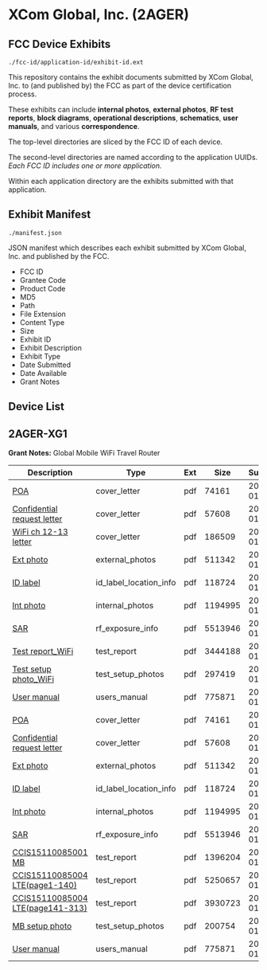 # XCom Global, Inc. (2AGER)
## FCC Device Exhibits

```
./fcc-id/application-id/exhibit-id.ext
```

This repository contains the exhibit documents submitted by XCom Global, Inc. to (and published by) the FCC as part of the device certification process.

These exhibits can include **internal photos**, **external photos**, **RF test reports**, **block diagrams**, **operational descriptions**, **schematics**, **user manuals**, and various **correspondence**.

The top-level directories are sliced by the FCC ID of each device.

The second-level directories are named according to the application UUIDs. *Each FCC ID includes one or more application.*

Within each application directory are the exhibits submitted with that application. 

## Exhibit Manifest

```
./manifest.json
```

JSON manifest which describes each exhibit submitted by XCom Global, Inc. and published by the FCC.

- FCC ID
- Grantee Code
- Product Code
- MD5
- Path
- File Extension
- Content Type
- Size
- Exhibit ID
- Exhibit Description
- Exhibit Type
- Date Submitted
- Date Available
- Grant Notes

## Device List
## 2AGER-XG1
**Grant Notes:** Global Mobile WiFi Travel Router

| Description | Type | Ext | Size | Submitted | Available |
| ----------- | ---- | --- | ---- | --------- | --------- |
| [POA](2AGER-XG1/4364fb9b4041400ec23868fe14729c55/2888984.pdf) | cover_letter | pdf | 74161 | 2016-01-28 | 2016-01-29 |
| [Confidential request letter](2AGER-XG1/4364fb9b4041400ec23868fe14729c55/2888985.pdf) | cover_letter | pdf | 57608 | 2016-01-28 | 2016-01-29 |
| [WiFi ch 12-13 letter](2AGER-XG1/4364fb9b4041400ec23868fe14729c55/2888986.pdf) | cover_letter | pdf | 186509 | 2016-01-28 | 2016-01-29 |
| [Ext photo](2AGER-XG1/4364fb9b4041400ec23868fe14729c55/2888990.pdf) | external_photos | pdf | 511342 | 2016-01-28 | 2016-01-29 |
| [ID label](2AGER-XG1/4364fb9b4041400ec23868fe14729c55/2888992.pdf) | id_label_location_info | pdf | 118724 | 2016-01-28 | 2016-01-29 |
| [Int photo](2AGER-XG1/4364fb9b4041400ec23868fe14729c55/2888991.pdf) | internal_photos | pdf | 1194995 | 2016-01-28 | 2016-01-29 |
| [SAR](2AGER-XG1/4364fb9b4041400ec23868fe14729c55/2888987.pdf) | rf_exposure_info | pdf | 5513946 | 2016-01-28 | 2016-01-29 |
| [Test report_WiFi](2AGER-XG1/4364fb9b4041400ec23868fe14729c55/2888988.pdf) | test_report | pdf | 3444188 | 2016-01-28 | 2016-01-29 |
| [Test setup photo_WiFi](2AGER-XG1/4364fb9b4041400ec23868fe14729c55/2888989.pdf) | test_setup_photos | pdf | 297419 | 2016-01-28 | 2016-01-29 |
| [User manual](2AGER-XG1/4364fb9b4041400ec23868fe14729c55/2888993.pdf) | users_manual | pdf | 775871 | 2016-01-28 | 2016-01-29 |
| [POA](2AGER-XG1/2c55edf2534cf8b2f2ca44562b5276ba/2888984.pdf) | cover_letter | pdf | 74161 | 2016-01-28 | 2016-01-29 |
| [Confidential request letter](2AGER-XG1/2c55edf2534cf8b2f2ca44562b5276ba/2888985.pdf) | cover_letter | pdf | 57608 | 2016-01-28 | 2016-01-29 |
| [Ext photo](2AGER-XG1/2c55edf2534cf8b2f2ca44562b5276ba/2888990.pdf) | external_photos | pdf | 511342 | 2016-01-28 | 2016-01-29 |
| [ID label](2AGER-XG1/2c55edf2534cf8b2f2ca44562b5276ba/2888992.pdf) | id_label_location_info | pdf | 118724 | 2016-01-28 | 2016-01-29 |
| [Int photo](2AGER-XG1/2c55edf2534cf8b2f2ca44562b5276ba/2888991.pdf) | internal_photos | pdf | 1194995 | 2016-01-28 | 2016-01-29 |
| [SAR](2AGER-XG1/2c55edf2534cf8b2f2ca44562b5276ba/2888987.pdf) | rf_exposure_info | pdf | 5513946 | 2016-01-28 | 2016-01-29 |
| [CCIS15110085001 MB](2AGER-XG1/2c55edf2534cf8b2f2ca44562b5276ba/2889010.pdf) | test_report | pdf | 1396204 | 2016-01-28 | 2016-01-29 |
| [CCIS15110085004  LTE(page1-140)](2AGER-XG1/2c55edf2534cf8b2f2ca44562b5276ba/2889012.pdf) | test_report | pdf | 5250657 | 2016-01-28 | 2016-01-29 |
| [CCIS15110085004  LTE(page141-313)](2AGER-XG1/2c55edf2534cf8b2f2ca44562b5276ba/2889013.pdf) | test_report | pdf | 3930723 | 2016-01-28 | 2016-01-29 |
| [MB setup photo](2AGER-XG1/2c55edf2534cf8b2f2ca44562b5276ba/2889011.pdf) | test_setup_photos | pdf | 200754 | 2016-01-28 | 2016-01-29 |
| [User manual](2AGER-XG1/2c55edf2534cf8b2f2ca44562b5276ba/2888993.pdf) | users_manual | pdf | 775871 | 2016-01-28 | 2016-01-29 |
